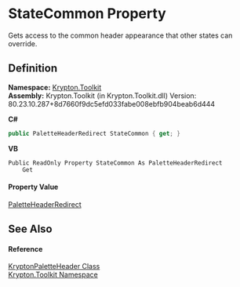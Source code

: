 # StateCommon Property


Gets access to the common header appearance that other states can override.



## Definition
**Namespace:** <a href="79d2eac2-21f4-54ff-7552-b20c33c30600.md">Krypton.Toolkit</a>  
**Assembly:** Krypton.Toolkit (in Krypton.Toolkit.dll) Version: 80.23.10.287+8d7660f9dc5efd033fabe008ebfb904beab6d444

**C#**
``` C#
public PaletteHeaderRedirect StateCommon { get; }
```
**VB**
``` VB
Public ReadOnly Property StateCommon As PaletteHeaderRedirect
	Get
```



#### Property Value
<a href="7918e148-ffae-882d-7a96-0492ab1e622e.md">PaletteHeaderRedirect</a>

## See Also


#### Reference
<a href="bd2516d9-f1c6-0a07-fa7a-1bfe9753e8cb.md">KryptonPaletteHeader Class</a>  
<a href="79d2eac2-21f4-54ff-7552-b20c33c30600.md">Krypton.Toolkit Namespace</a>  
